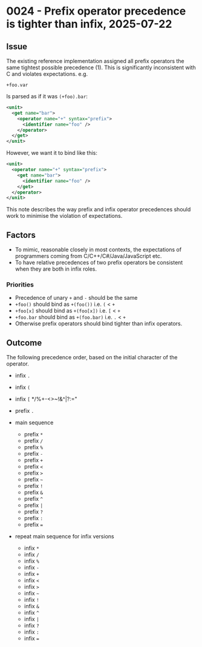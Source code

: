 # 0024 - Prefix operator precedence is tighter than infix, 2025-07-22

## Issue

The existing reference implementation assigned all prefix operators the
same tightest possible precedence (1). This is significantly inconsistent
with C and violates expectations. e.g.

```
+foo.var
```

Is parsed as if it was `(+foo).bar`:

```xml
<unit>
  <get name="bar">
    <operator name="+" syntax="prefix">
      <identifier name="foo" />
    </operator>
  </get>
</unit>
```

However, we want it to bind like this:

```xml
<unit>
  <operator name="+" syntax="prefix">
    <get name="bar">
      <identifier name="foo" />
    </get>
  </operator>
</unit>
```

This note describes the way prefix and infix operator precedences should 
work to minimise the violation of expectations.

## Factors

- To mimic, reasonable closely in most contexts, the expectations of programmers
  coming from C/C++/C#/Java/JavaScript etc.
- To have relative precedences of two prefix operators be consistent when they
  are both in infix roles.


### Priorities

- Precedence of unary `+` and `-` should be the same
- `+foo()` should bind as `+(foo())` i.e. `(` < `+`
- `+foo[x]` should bind as `+(foo[x])` i.e. `[` < `+`
- `+foo.bar` should bind as `+(foo.bar)` i.e. `.` < `+`
- Otherwise prefix operators should bind tighter than infix operators.

## Outcome

The following precedence order, based on the initial character of the operator.

- infix `.`
- infix `(`
- infix `[`                */%+-<>~!&^|?:="

- prefix `.`

- main sequence
    - prefix `*`
    - prefix `/`
    - prefix `%`
    - prefix `-`
    - prefix `+`
    - prefix `<`
    - prefix `>`
    - prefix `~`
    - prefix `!`
    - prefix `&`
    - prefix `^`
    - prefix `|`
    - prefix `?`
    - prefix `:`
    - prefix `=`

- repeat main sequence for infix versions
    - infix `*`
    - infix `/`
    - infix `%`
    - infix `-`
    - infix `+`
    - infix `<`
    - infix `>`
    - infix `~`
    - infix `!`
    - infix `&`
    - infix `^`
    - infix `|`
    - infix `?`
    - infix `:`
    - infix `=`


